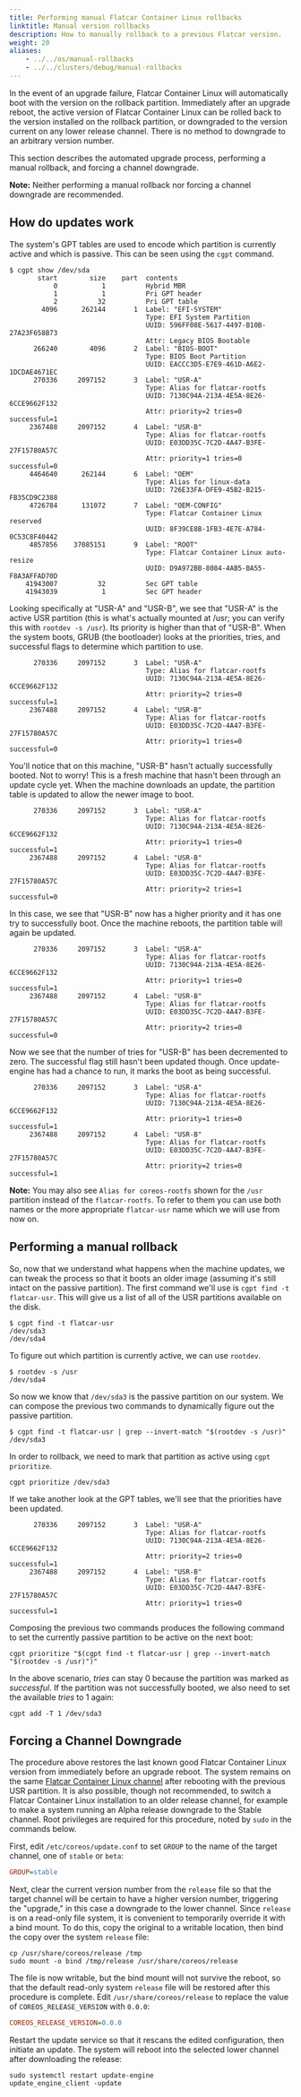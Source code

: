 ```yaml
---
title: Performing manual Flatcar Container Linux rollbacks
linktitle: Manual version rollbacks
description: How to manually rollback to a previous Flatcar version.
weight: 20
aliases:
    - ../../os/manual-rollbacks
    - ../../clusters/debug/manual-rollbacks
---
```


In the event of an upgrade failure, Flatcar Container Linux will automatically boot with the version on the rollback partition. Immediately after an upgrade reboot, the active version of Flatcar Container Linux can be rolled back to the version installed on the rollback partition, or downgraded to the version current on any lower release channel. There is no method to downgrade to an arbitrary version number.

This section describes the automated upgrade process, performing a manual rollback, and forcing a channel downgrade.

**Note:** Neither performing a manual rollback nor forcing a channel downgrade are recommended.

## How do updates work

The system's GPT tables are used to encode which partition is currently active and which is passive. This can be seen using the `cgpt` command.

```shell
$ cgpt show /dev/sda
       start        size    part  contents
           0           1          Hybrid MBR
           1           1          Pri GPT header
           2          32          Pri GPT table
        4096      262144       1  Label: "EFI-SYSTEM"
                                  Type: EFI System Partition
                                  UUID: 596FF08E-5617-4497-B10B-27A23F658B73
                                  Attr: Legacy BIOS Bootable
      266240        4096       2  Label: "BIOS-BOOT"
                                  Type: BIOS Boot Partition
                                  UUID: EACCC3D5-E7E9-461D-A6E2-1DCDAE4671EC
      270336     2097152       3  Label: "USR-A"
                                  Type: Alias for flatcar-rootfs
                                  UUID: 7130C94A-213A-4E5A-8E26-6CCE9662F132
                                  Attr: priority=2 tries=0 successful=1
     2367488     2097152       4  Label: "USR-B"
                                  Type: Alias for flatcar-rootfs
                                  UUID: E03DD35C-7C2D-4A47-B3FE-27F15780A57C
                                  Attr: priority=1 tries=0 successful=0
     4464640      262144       6  Label: "OEM"
                                  Type: Alias for linux-data
                                  UUID: 726E33FA-DFE9-45B2-B215-FB35CD9C2388
     4726784      131072       7  Label: "OEM-CONFIG"
                                  Type: Flatcar Container Linux reserved
                                  UUID: 8F39CE8B-1FB3-4E7E-A784-0C53C8F40442
     4857856    37085151       9  Label: "ROOT"
                                  Type: Flatcar Container Linux auto-resize
                                  UUID: D9A972BB-8084-4AB5-BA55-F8A3AFFAD70D
    41943007          32          Sec GPT table
    41943039           1          Sec GPT header
```

Looking specifically at "USR-A" and "USR-B", we see that "USR-A" is the active USR partition (this is what's actually mounted at /usr; you can verify this with `rootdev -s /usr`). Its priority is higher than that of "USR-B". When the system boots, GRUB (the bootloader) looks at the priorities, tries, and successful flags to determine which partition to use.

```shell
      270336     2097152       3  Label: "USR-A"
                                  Type: Alias for flatcar-rootfs
                                  UUID: 7130C94A-213A-4E5A-8E26-6CCE9662F132
                                  Attr: priority=2 tries=0 successful=1
     2367488     2097152       4  Label: "USR-B"
                                  Type: Alias for flatcar-rootfs
                                  UUID: E03DD35C-7C2D-4A47-B3FE-27F15780A57C
                                  Attr: priority=1 tries=0 successful=0
```

You'll notice that on this machine, "USR-B" hasn't actually successfully booted. Not to worry! This is a fresh machine that hasn't been through an update cycle yet. When the machine downloads an update, the partition table is updated to allow the newer image to boot.

```shell
      270336     2097152       3  Label: "USR-A"
                                  Type: Alias for flatcar-rootfs
                                  UUID: 7130C94A-213A-4E5A-8E26-6CCE9662F132
                                  Attr: priority=1 tries=0 successful=1
     2367488     2097152       4  Label: "USR-B"
                                  Type: Alias for flatcar-rootfs
                                  UUID: E03DD35C-7C2D-4A47-B3FE-27F15780A57C
                                  Attr: priority=2 tries=1 successful=0
```

In this case, we see that "USR-B" now has a higher priority and it has one try to successfully boot. Once the machine reboots, the partition table will again be updated.

```shell
      270336     2097152       3  Label: "USR-A"
                                  Type: Alias for flatcar-rootfs
                                  UUID: 7130C94A-213A-4E5A-8E26-6CCE9662F132
                                  Attr: priority=1 tries=0 successful=1
     2367488     2097152       4  Label: "USR-B"
                                  Type: Alias for flatcar-rootfs
                                  UUID: E03DD35C-7C2D-4A47-B3FE-27F15780A57C
                                  Attr: priority=2 tries=0 successful=0
```

Now we see that the number of tries for "USR-B" has been decremented to zero. The successful flag still hasn't been updated though. Once update-engine has had a chance to run, it marks the boot as being successful.

```shell
      270336     2097152       3  Label: "USR-A"
                                  Type: Alias for flatcar-rootfs
                                  UUID: 7130C94A-213A-4E5A-8E26-6CCE9662F132
                                  Attr: priority=1 tries=0 successful=1
     2367488     2097152       4  Label: "USR-B"
                                  Type: Alias for flatcar-rootfs
                                  UUID: E03DD35C-7C2D-4A47-B3FE-27F15780A57C
                                  Attr: priority=2 tries=0 successful=1
```

**Note:** You may also see `Alias for coreos-rootfs` shown for the `/usr` partition instead of the `flatcar-rootfs`. To refer to them you can use both names or the more appropriate `flatcar-usr` name which we will use from now on.

## Performing a manual rollback

So, now that we understand what happens when the machine updates, we can tweak the process so that it boots an older image (assuming it's still intact on the passive partition). The first command we'll use is `cgpt find -t flatcar-usr`. This will give us a list of all of the USR partitions available on the disk.

```shell
$ cgpt find -t flatcar-usr
/dev/sda3
/dev/sda4
```

To figure out which partition is currently active, we can use `rootdev`.

```shell
$ rootdev -s /usr
/dev/sda4
```

So now we know that `/dev/sda3` is the passive partition on our system. We can compose the previous two commands to dynamically figure out the passive partition.

```shell
$ cgpt find -t flatcar-usr | grep --invert-match "$(rootdev -s /usr)"
/dev/sda3
```

In order to rollback, we need to mark that partition as active using `cgpt prioritize`.

```shell
cgpt prioritize /dev/sda3
```

If we take another look at the GPT tables, we'll see that the priorities have been updated.

```shell
      270336     2097152       3  Label: "USR-A"
                                  Type: Alias for flatcar-rootfs
                                  UUID: 7130C94A-213A-4E5A-8E26-6CCE9662F132
                                  Attr: priority=2 tries=0 successful=1
     2367488     2097152       4  Label: "USR-B"
                                  Type: Alias for flatcar-rootfs
                                  UUID: E03DD35C-7C2D-4A47-B3FE-27F15780A57C
                                  Attr: priority=1 tries=0 successful=1

```

Composing the previous two commands produces the following command to set the currently passive partition to be active on the next boot:

```shell
cgpt prioritize "$(cgpt find -t flatcar-usr | grep --invert-match "$(rootdev -s /usr)")"
```

In the above scenario, _tries_ can stay 0 because the partition was marked as _successful_.
If the partition was not successfully booted, we also need to set the available _tries_ to 1 again:

```shell
cgpt add -T 1 /dev/sda3
```

## Forcing a Channel Downgrade

The procedure above restores the last known good Flatcar Container Linux version from immediately before an upgrade reboot. The system remains on the same [Flatcar Container Linux channel][relchans] after rebooting with the previous USR partition. It is also possible, though not recommended, to switch a Flatcar Container Linux installation to an older release channel, for example to make a system running an Alpha release downgrade to the Stable channel. Root privileges are required for this procedure, noted by `sudo` in the commands below.

First, edit `/etc/coreos/update.conf` to set `GROUP` to the name of the target channel, one of `stable` or `beta`:

```ini
GROUP=stable
```

Next, clear the current version number from the `release` file so that the target channel will be certain to have a higher version number, triggering the "upgrade," in this case a downgrade to the lower channel. Since `release` is on a read-only file system, it is convenient to temporarily override it with a bind mount. To do this, copy the original to a writable location, then bind the copy over the system `release` file:

```shell
cp /usr/share/coreos/release /tmp
sudo mount -o bind /tmp/release /usr/share/coreos/release
```

The file is now writable, but the bind mount will not survive the reboot, so that the default read-only system `release` file will be restored after this procedure is complete. Edit `/usr/share/coreos/release` to replace the value of `COREOS_RELEASE_VERSION` with `0.0.0`:

```ini
COREOS_RELEASE_VERSION=0.0.0
```

Restart the update service so that it rescans the edited configuration, then initiate an update. The system will reboot into the selected lower channel after downloading the release:

```shell
sudo systemctl restart update-engine
update_engine_client -update
```


[relchans]: ../releases/switching-channels
